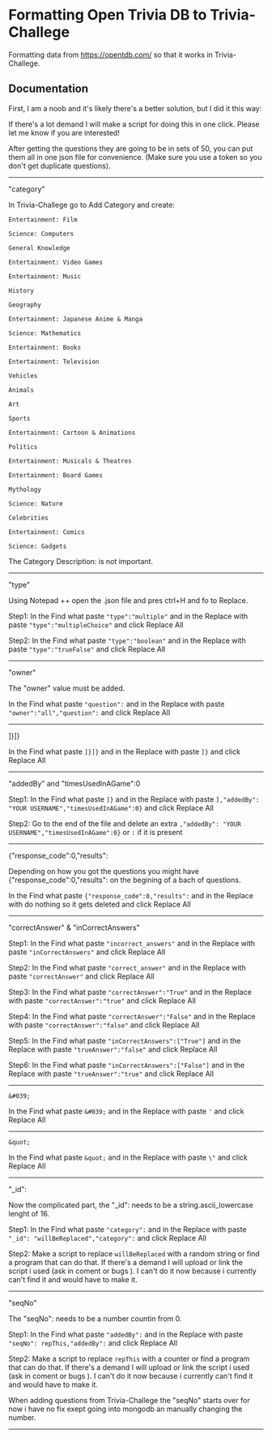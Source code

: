 # Formatting Open Trivia DB to Trivia-Challege

Formatting data from https://opentdb.com/ so that it works in Trivia-Challege.

## Documentation

First, I am a noob and it's likely there's a better solution, but I did it this way:

If there's a lot demand I will make a script for doing this in one click. Please let me know if you are interested!

After getting the questions they are going to be in sets of 50, you can put them all in one json file for convenience. (Make sure you use a token so you don't get duplicate questions).

--------------------------------------------------

"category"

In Trivia-Challege go to Add Category and create:

```Entertainment: Film```

```Science: Computers```

```General Knowledge```

```Entertainment: Video Games```

```Entertainment: Music```

```History```

```Geography```

```Entertainment: Japanese Anime & Manga```

```Science: Mathematics```

```Entertainment: Books```

```Entertainment: Television```

```Vehicles```

```Animals```

```Art```

```Sports```

```Entertainment: Cartoon & Animations```

```Politics```

```Entertainment: Musicals & Theatres```

```Entertainment: Board Games```

```Mythology```

```Science: Nature```

```Celebrities```

```Entertainment: Comics```

```Science: Gadgets```

The Category Description: is not important.

--------------------------------------------------

"type"

Using Notepad ++ open the .json file and pres ctrl+H and fo to Replace.

Step1: In the Find what paste ```"type":"multiple"``` and in the Replace with paste ```"type":"multipleChoice"``` and click Replace All

Step2: In the Find what paste ```"type":"boolean"``` and in the Replace with paste ```"type":"trueFalse"``` and click Replace All

--------------------------------------------------

"owner"

The "owner" value must be added.

In the Find what paste ```"question":``` and in the Replace with paste ```"owner":"all","question":``` and click Replace All

--------------------------------------------------

]}]}

In the Find what paste ```]}]}``` and in the Replace with paste ```]}``` and click Replace All

--------------------------------------------------
 
"addedBy" and "timesUsedInAGame":0

Step1: In the Find what paste ```]}``` and in the Replace with paste ```],"addedBy": "YOUR USERNAME","timesUsedInAGame":0}``` and click Replace All

Step2: Go to the end of the file and delete an extra ```,"addedBy": "YOUR USERNAME","timesUsedInAGame":0}``` or ```:``` if it is present

--------------------------------------------------

{"response_code":0,"results":

Depending on how you got the questions you might have {"response_code":0,"results": on the begining of a bach of questions.

In the Find what paste ```{"response_code":0,"results":``` and in the Replace with do nothing so it gets deleted and click Replace All

--------------------------------------------------

"correctAnswer" & "inCorrectAnswers"

Step1: In the Find what paste ```"incorrect_answers"``` and in the Replace with paste ```"inCorrectAnswers"``` and click Replace All

Step2: In the Find what paste ```"correct_answer"``` and in the Replace with paste ```"correctAnswer"``` and click Replace All

Step3: In the Find what paste ```"correctAnswer":"True"``` and in the Replace with paste ```"correctAnswer":"true"``` and click Replace All

Step4: In the Find what paste ```"correctAnswer":"False"``` and in the Replace with paste ```"correctAnswer":"false"``` and click Replace All

Step5: In the Find what paste ```"inCorrectAnswers":["True"]``` and in the Replace with paste ```"trueAnswer":"false"``` and click Replace All

Step6: In the Find what paste ```"inCorrectAnswers":["False"]``` and in the Replace with paste ```"trueAnswer":"true"``` and click Replace All

--------------------------------------------------

```&#039;```

In the Find what paste ```&#039;``` and in the Replace with paste ```'``` and click Replace All

--------------------------------------------------

```&quot;```

In the Find what paste ```&quot;``` and in the Replace with paste ```\"``` and click Replace All

--------------------------------------------------

"_id":

Now the complicated part, the "_id": needs to be a string.ascii_lowercase lenght of 16.

Step1: In the Find what paste ```"category":``` and in the Replace with paste ```"_id": "willBeReplaced","category":``` and click Replace All

Step2: Make a script to replace ```willBeReplaced``` with a random string or find a program that can do that. If there's a demand I will upload or link the script i used (ask in coment or bugs ). I can't do it now because i currently can't find it and would have to make it.

--------------------------------------------------

"seqNo"

The "seqNo": needs to be a number countin from 0.

Step1: In the Find what paste ```"addedBy":``` and in the Replace with paste ```"seqNo": repThis,"addedBy":``` and click Replace All

Step2: Make a script to replace ```repThis``` with a counter or find a program that can do that. If there's a demand I will upload or link the script i used (ask in coment or bugs ). I can't do it now because i currently can't find it and would have to make it.

When adding questions from Trivia-Challege the "seqNo" starts over for now i have no fix exept going into mongodb an manually changing the number.

--------------------------------------------------

